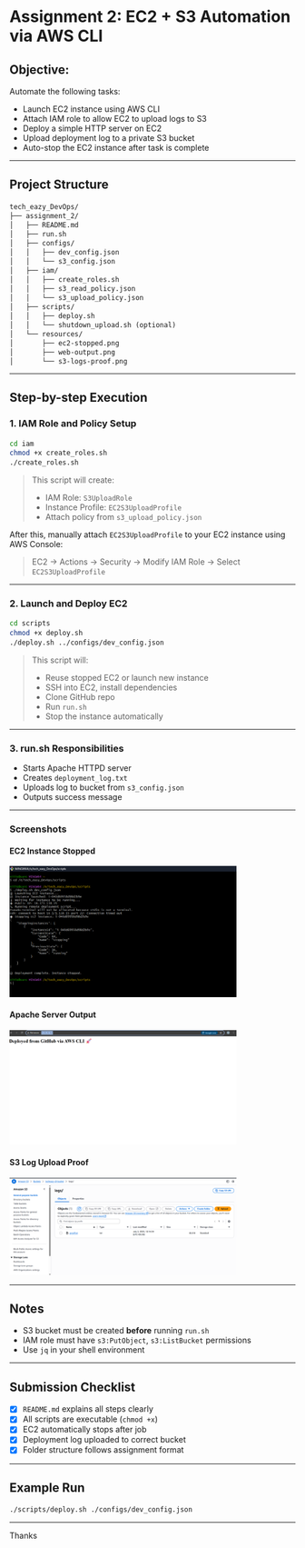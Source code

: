 # Assignment 2: EC2 + S3 Automation via AWS CLI

##  Objective:

Automate the following tasks:

* Launch EC2 instance using AWS CLI
* Attach IAM role to allow EC2 to upload logs to S3
* Deploy a simple HTTP server on EC2
* Upload deployment log to a private S3 bucket
* Auto-stop the EC2 instance after task is complete

---

##  Project Structure

```
tech_eazy_DevOps/
├── assignment_2/
│   ├── README.md
│   ├── run.sh
│   ├── configs/
│   │   ├── dev_config.json
│   │   └── s3_config.json
│   ├── iam/
│   │   ├── create_roles.sh
│   │   ├── s3_read_policy.json
│   │   └── s3_upload_policy.json
│   ├── scripts/
│   │   ├── deploy.sh
│   │   └── shutdown_upload.sh (optional)
│   └── resources/
│       ├── ec2-stopped.png
│       ├── web-output.png
│       └── s3-logs-proof.png
```

---

##  Step-by-step Execution

###  1. IAM Role and Policy Setup

```bash
cd iam
chmod +x create_roles.sh
./create_roles.sh
```

> This script will create:
>
> * IAM Role: `S3UploadRole`
> * Instance Profile: `EC2S3UploadProfile`
> * Attach policy from `s3_upload_policy.json`

After this, manually attach `EC2S3UploadProfile` to your EC2 instance using AWS Console:

> EC2 → Actions → Security → Modify IAM Role → Select `EC2S3UploadProfile`

---

###  2. Launch and Deploy EC2

```bash
cd scripts
chmod +x deploy.sh
./deploy.sh ../configs/dev_config.json
```

> This script will:
>
> * Reuse stopped EC2 or launch new instance
> * SSH into EC2, install dependencies
> * Clone GitHub repo
> * Run `run.sh`
> * Stop the instance automatically

---

###  3. run.sh Responsibilities

* Starts Apache HTTPD server
* Creates `deployment_log.txt`
* Uploads log to bucket from `s3_config.json`
* Outputs success message

---

###  Screenshots

####  EC2 Instance Stopped
<img src="resources/ec2-stopped.png" alt="EC2 Stopped" width="400"/>

####  Apache Server Output
<img src="resources/web-output.png" alt="Web Output" width="400"/>

####  S3 Log Upload Proof
<img src="resources/s3-logs-proof.png" alt="S3 Logs Proof" width="400"/>

---

##  Notes

* S3 bucket must be created **before** running `run.sh`
* IAM role must have `s3:PutObject`, `s3:ListBucket` permissions
* Use `jq` in your shell environment

---

##  Submission Checklist

* [x] `README.md` explains all steps clearly
* [x] All scripts are executable (`chmod +x`)
* [x] EC2 automatically stops after job
* [x] Deployment log uploaded to correct bucket
* [x] Folder structure follows assignment format

---

##  Example Run

```bash
./scripts/deploy.sh ./configs/dev_config.json
```

---

Thanks 

